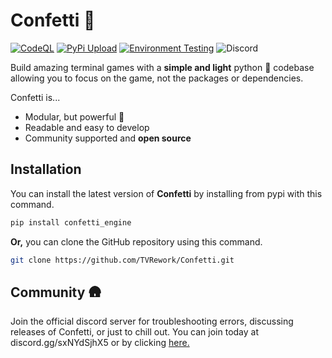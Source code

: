 # Confetti 🎉

[![CodeQL](https://github.com/TVRework/Confetti/actions/workflows/github-code-scanning/codeql/badge.svg?branch=main)](https://github.com/TVRework/Confetti/actions/workflows/github-code-scanning/codeql)
[![PyPi Upload](https://github.com/TVRework/Confetti/actions/workflows/pypi.yml/badge.svg?branch=main)](https://github.com/TVRework/Confetti/actions/workflows/pypi.yml)
[![Environment Testing](https://github.com/TVRework/Confetti/actions/workflows/testing.yml/badge.svg?branch=main)](https://github.com/TVRework/Confetti/actions/workflows/testing.yml)
![Discord](https://img.shields.io/discord/1133993755154858074?logo=discord&logoColor=white&label=Discord)

Build amazing terminal games with a **simple and light** python 🐍 codebase allowing you to focus on the game, not the packages or dependencies.

Confetti is...
- Modular, but powerful 🚀
- Readable and easy to develop
- Community supported and **open source**

## Installation
You can install the latest version of **Confetti** by installing from pypi with this command.
```bash
pip install confetti_engine
```
**Or,** you can clone the GitHub repository using this command.
```bash
git clone https://github.com/TVRework/Confetti.git
```


## Community 🛖

Join the official discord server for troubleshooting errors, discussing releases of Confetti, or just to chill out.
You can join today at discord.gg/sxNYdSjhX5 or by clicking [here.](https://discord.gg/sxNYdSJhX5)
